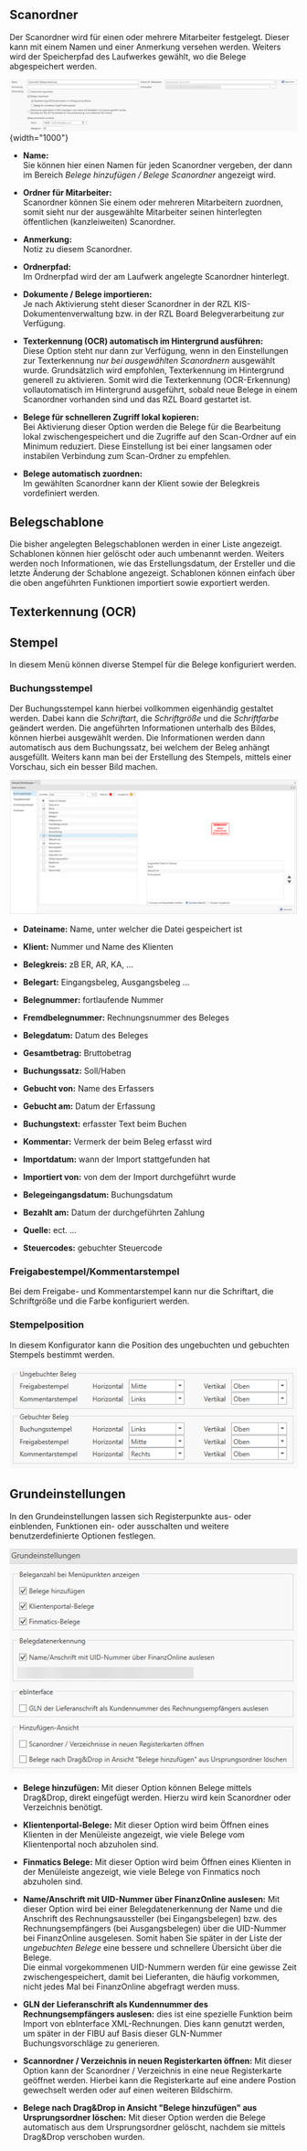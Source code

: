 ## Scanordner

Der Scanordner wird für einen oder mehrere Mitarbeiter festgelegt. Dieser kann mit einem Namen und einer Anmerkung versehen werden. Weiters wird der Speicherpfad des Laufwerkes gewählt, wo die Belege abgespeichert werden.

![Scanordner](<img/image10.png>){width="1000"}

- **Name:**  
Sie können hier einen Namen für jeden Scanordner vergeben,
der dann im Bereich *Belege hinzufügen / Belege Scanordner*
angezeigt wird.


- **Ordner für Mitarbeiter:**  
  Scanordner können Sie einem
  oder mehreren Mitarbeitern zuordnen, somit sieht nur der ausgewählte Mitarbeiter seinen hinterlegten öffentlichen (kanzleiweiten) Scanordner.

- **Anmerkung:**  
Notiz zu diesem Scanordner.

- **Ordnerpfad:**  
Im Ordnerpfad wird der am Laufwerk angelegte
    Scanordner hinterlegt.

- **Dokumente / Belege importieren:**  
Je nach Aktivierung steht
    dieser Scanordner in der RZL KIS-Dokumentenverwaltung bzw. in der
    RZL Board Belegverarbeitung zur Verfügung.

- **Texterkennung (OCR) automatisch im Hintergrund ausführen:**  
Diese Option steht nur dann zur Verfügung, wenn in den Einstellungen zur
    Texterkennung n*ur bei ausgewählten Scanordnern* ausgewählt wurde.
    Grundsätzlich wird empfohlen, Texterkennung im Hintergrund generell
    zu aktivieren. Somit wird die Texterkennung (OCR-Erkennung)
    vollautomatisch im Hintergrund ausgeführt, sobald neue Belege in
    einem Scanordner vorhanden sind und das RZL Board gestartet ist.

- **Belege für schnelleren Zugriff lokal kopieren:**  
Bei Aktivierung
    dieser Option werden die Belege für die Bearbeitung lokal
    zwischengespeichert und die Zugriffe auf den Scan-Ordner auf ein
    Minimum reduziert. Diese Einstellung ist bei einer langsamen oder
    instabilen Verbindung zum Scan-Ordner zu empfehlen.
- **Belege automatisch zuordnen:**  
Im gewählten Scanordner kann der Klient sowie der Belegkreis vordefiniert werden.



## Belegschablone

Die bisher angelegten Belegschablonen werden in einer Liste angezeigt.
Schablonen können hier gelöscht oder auch umbenannt werden. Weiters werden noch Informationen, wie das Erstellungsdatum, der Ersteller und die letzte Änderung der Schablone angezeigt.
Schablonen können einfach über die oben angeführten Funktionen importiert sowie exportiert werden.

## Texterkennung (OCR)

## Stempel

In diesem Menü können diverse Stempel für die Belege konfiguriert werden.

### Buchungsstempel

Der Buchungsstempel kann hierbei vollkommen eigenhändig gestaltet werden. Dabei kann die *Schriftart*, die *Schriftgröße* und die *Schriftfarbe* geändert werden.
Die angeführten Informationen unterhalb des Bildes, können hierbei ausgewählt werden. Die Informationen werden dann automatisch aus dem Buchungssatz, bei welchem der Beleg anhängt ausgefüllt. Weiters kann man bei der Erstellung des Stempels, mittels einer Vorschau, sich ein besser Bild machen.

![Stempel](<img/image1.png>)

-   **Dateiname:** Name, unter welcher die Datei gespeichert ist

-   **Klient:** Nummer und Name des Klienten

-   **Belegkreis:** zB ER, AR, KA, …

-   **Belegart:** Eingangsbeleg, Ausgangsbeleg …

-   **Belegnummer:** fortlaufende Nummer

-   **Fremdbelegnummer:** Rechnungsnummer des Beleges

-   **Belegdatum:** Datum des Beleges

-   **Gesamtbetrag:** Bruttobetrag

-   **Buchungssatz:** Soll/Haben

-   **Gebucht von:** Name des Erfassers

-   **Gebucht am:** Datum der Erfassung

-   **Buchungstext:** erfasster Text beim Buchen

-   **Kommentar:** Vermerk der beim Beleg erfasst wird

-   **Importdatum:** wann der Import stattgefunden hat

-   **Importiert von:** von dem der Import durchgeführt wurde

-   **Belegeingangsdatum:** Buchungsdatum

-   **Bezahlt am:** Datum der durchgeführten Zahlung

-   **Quelle:** ect. …

- **Steuercodes:** gebuchter Steuercode

### Freigabestempel/Kommentarstempel

Bei dem Freigabe- und Kommentarstempel kann nur die Schriftart, die Schriftgröße und die Farbe konfiguriert werden.

### Stempelposition

In diesem Konfigurator kann die Position des ungebuchten und gebuchten Stempels bestimmt werden.

![Stempelposition](<img/image2.png>)



## Grundeinstellungen

In den Grundeinstellungen lassen sich Registerpunkte aus- oder einblenden, Funktionen ein- oder ausschalten und weitere benutzerdefinierte Optionen festlegen.

![Grundeinstellungen](<img/image3.png>)

- **Belege hinzufügen:** Mit dieser Option können Belege mittels Drag&Drop, direkt eingefügt werden. Hierzu wird kein Scanordner oder Verzeichnis benötigt.

-   **Klientenportal-Belege:** Mit dieser Option wird beim Öffnen eines
    Klienten in der Menüleiste angezeigt, wie viele Belege vom
    Klientenportal noch abzuholen sind.

-   **Finmatics Belege:** Mit dieser Option wird beim Öffnen eines
    Klienten in der Menüleiste angezeigt, wie viele Belege von Finmatics
    noch abzuholen sind.

-   **Name/Anschrift mit UID-Nummer über FinanzOnline auslesen:** Mit
    dieser Option wird bei einer Belegdatenerkennung der Name und die
    Anschrift des Rechnungsaussteller (bei Eingangsbelegen) bzw. des
    Rechnungsempfängers (bei Ausgangsbelegen) über die UID-Nummer bei
    FinanzOnline ausgelesen. Somit haben Sie später in der Liste der
    *ungebuchten Belege* eine bessere und schnellere Übersicht über die
    Belege.  
    Die einmal vorgekommenen UID-Nummern werden für eine gewisse Zeit
    zwischengespeichert, damit bei Lieferanten, die häufig vorkommen,
    nicht jedes Mal bei FinanzOnline abgefragt werden muss.

-   **GLN der Lieferanschrift als Kundennummer des Rechnungsempfängers
    auslesen:** dies ist eine spezielle Funktion beim Import von
    ebInterface XML-Rechnungen. Dies kann genutzt werden, um später in
    der FIBU auf Basis dieser GLN-Nummer Buchungsvorschläge zu
    generieren.

- **Scannordner / Verzeichnis in neuen Registerkarten öffnen:** Mit dieser Option kann der Scanordner / Verzeichnis in eine neue Registerkarte geöffnet werden. Hierbei kann die Registerkarte auf eine andere Postion gewechselt werden oder auf einen weiteren Bildschirm.

- **Belege nach Drag&Drop in Ansicht "Belege hinzufügen" aus Ursprungsordner löschen:** Mit dieser Option werden die Belege automatisch aus dem Ursprungsordner gelöscht, nachdem sie mittels Drag&Drop verschoben wurden.




